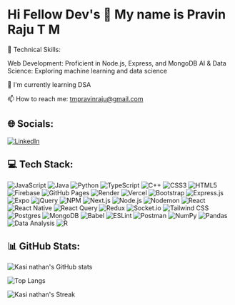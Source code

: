 # Hi Fellow Dev's 👋 My name is Pravin Raju T M

🔧 Technical Skills:

Web Development: Proficient in Node.js, Express, and MongoDB
AI & Data Science: Exploring machine learning and data science

🌱 I'm currently learning DSA

📫 How to reach me: [tmpravinraju@gmail.com](mailto:tmpravinraju@gmail.com)

## 🌐 Socials:
[![LinkedIn](https://img.shields.io/badge/LinkedIn-blue?style=for-the-badge&logo=linkedin)](www.linkedin.com/in/pravin-raju-t-m-164648252)

## 💻 Tech Stack:
![JavaScript](https://img.shields.io/badge/-JavaScript-333333?style=flat&logo=javascript)
![Java](https://img.shields.io/badge/-Java-333333?style=flat&logo=java)
![Python](https://img.shields.io/badge/-Python-333333?style=flat&logo=python)
![TypeScript](https://img.shields.io/badge/-TypeScript-333333?style=flat&logo=typescript)
![C++](https://img.shields.io/badge/-C++-333333?style=flat&logo=cplusplus)
![CSS3](https://img.shields.io/badge/-CSS3-333333?style=flat&logo=css3)
![HTML5](https://img.shields.io/badge/-HTML5-333333?style=flat&logo=html5)
![Firebase](https://img.shields.io/badge/-Firebase-333333?style=flat&logo=firebase)
![GitHub Pages](https://img.shields.io/badge/-GitHub_Pages-333333?style=flat&logo=githubpages)
![Render](https://img.shields.io/badge/-Render-333333?style=flat&logo=render)
![Vercel](https://img.shields.io/badge/-Vercel-333333?style=flat&logo=vercel)
![Bootstrap](https://img.shields.io/badge/-Bootstrap-333333?style=flat&logo=bootstrap)
![Express.js](https://img.shields.io/badge/-Express.js-333333?style=flat&logo=express)
![Expo](https://img.shields.io/badge/-Expo-333333?style=flat&logo=expo)
![jQuery](https://img.shields.io/badge/-jQuery-333333?style=flat&logo=jquery)
![NPM](https://img.shields.io/badge/-NPM-333333?style=flat&logo=npm)
![Next.js](https://img.shields.io/badge/-Next.js-333333?style=flat&logo=nextdotjs)
![Node.js](https://img.shields.io/badge/-Node.js-333333?style=flat&logo=nodedotjs)
![Nodemon](https://img.shields.io/badge/-Nodemon-333333?style=flat&logo=nodemon)
![React](https://img.shields.io/badge/-React-333333?style=flat&logo=react)
![React Native](https://img.shields.io/badge/-React_Native-333333?style=flat&logo=react)
![React Query](https://img.shields.io/badge/-React_Query-333333?style=flat&logo=reactquery)
![Redux](https://img.shields.io/badge/-Redux-333333?style=flat&logo=redux)
![Socket.io](https://img.shields.io/badge/-Socket.io-333333?style=flat&logo=socketdotio)
![Tailwind CSS](https://img.shields.io/badge/-Tailwind_CSS-333333?style=flat&logo=tailwindcss)
![Postgres](https://img.shields.io/badge/-Postgres-333333?style=flat&logo=postgresql)
![MongoDB](https://img.shields.io/badge/-MongoDB-333333?style=flat&logo=mongodb)
![Babel](https://img.shields.io/badge/-Babel-333333?style=flat&logo=babel)
![ESLint](https://img.shields.io/badge/-ESLint-333333?style=flat&logo=eslint)
![Postman](https://img.shields.io/badge/-Postman-333333?style=flat&logo=postman)
![NumPy](https://img.shields.io/badge/-NumPy-333333?style=flat&logo=numpy)
![Pandas](https://img.shields.io/badge/-Pandas-333333?style=flat&logo=pandas)
![Data Analysis](https://img.shields.io/badge/-Data_Analysis-333333?style=flat&logo=data:image/png;base64,iVBORw0KGgoAAAANSUhEUgAAACAAAAAgCAYAAABzenr0AAABH0lEQVRYR+2WSw7DIAxFv9BJbAzAK1BCiYicgEZBFEA3KAD3qg9Ig8IJBfAy7keA5g8mZY7tYfoRZ2Z2uZkxK+Xg6ZWm2IQBo0IA8KkGnQwnYA8CkCHYAhqofTbDlCvkMViD5MgUqJKqi3gD0D2x4Aw4x/ABCKxZx7DVyxg4q5mAeX4Uge9IMmDkqHHzccgo4drBvXarUTQ6mG9LCng5SOEX/p8FW5fpXi/7roFzzeoCH5rwA0YNHXC0C9CfxtGUQ9n7Gv9Adl6zGZwBwT0wAAAABJRU5ErkJggg==)
![R](https://img.shields.io/badge/-R-333333?style=flat&logo=r)


## 📊 GitHub Stats:
![Kasi nathan's GitHub stats](https://github-readme-stats.vercel.app/api?username=kasi-sj&show_icons=true&theme=dark)

![Top Langs](https://github-readme-stats.vercel.app/api/top-langs/?username=kasi-sj&layout=compact&theme=dark)

![Kasi nathan's Streak](https://github-readme-streak-stats.herokuapp.com/?user=kasi-sj&theme=dark)
